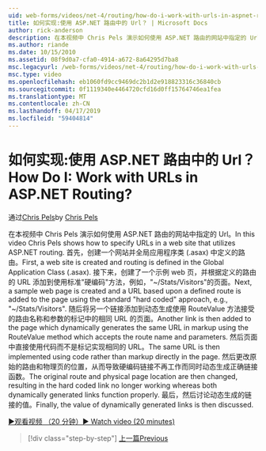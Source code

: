 ```yaml
---
uid: web-forms/videos/net-4/routing/how-do-i-work-with-urls-in-aspnet-routing
title: 如何实现:使用 ASP.NET 路由中的 Url？ | Microsoft Docs
author: rick-anderson
description: 在本视频中 Chris Pels 演示如何使用 ASP.NET 路由的网站中指定的 Url。 首先，创建一个网站和路由中 Gl.定义...
ms.author: riande
ms.date: 10/15/2010
ms.assetid: 08f9d0a7-cfa0-4914-a672-8a64295d7ba8
msc.legacyurl: /web-forms/videos/net-4/routing/how-do-i-work-with-urls-in-aspnet-routing
msc.type: video
ms.openlocfilehash: eb1060fd9cc9469dc2b1d2e918823316c36840cb
ms.sourcegitcommit: 0f1119340e4464720cfd16d0ff15764746ea1fea
ms.translationtype: MT
ms.contentlocale: zh-CN
ms.lasthandoff: 04/17/2019
ms.locfileid: "59404814"
---
```

# <a name="how-do-i-work-with-urls-in-aspnet-routing"></a><span data-ttu-id="73044-105">如何实现:使用 ASP.NET 路由中的 Url？</span><span class="sxs-lookup"><span data-stu-id="73044-105">How Do I: Work with URLs in ASP.NET Routing?</span></span>

<span data-ttu-id="73044-106">通过[Chris Pels](https://twitter.com/chrispels)</span><span class="sxs-lookup"><span data-stu-id="73044-106">by [Chris Pels](https://twitter.com/chrispels)</span></span>

<span data-ttu-id="73044-107">在本视频中 Chris Pels 演示如何使用 ASP.NET 路由的网站中指定的 Url。</span><span class="sxs-lookup"><span data-stu-id="73044-107">In this video Chris Pels shows how to specify URLs in a web site that utilizes ASP.NET routing.</span></span> <span data-ttu-id="73044-108">首先，创建一个网站并全局应用程序类 (.asax) 中定义的路由。</span><span class="sxs-lookup"><span data-stu-id="73044-108">First, a web site is created and routing is defined in the Global Application Class (.asax).</span></span> <span data-ttu-id="73044-109">接下来，创建了一个示例 web 页，并根据定义的路由的 URL 添加到使用标准"硬编码"方法，例如，"~/Stats/Visitors"的页面。</span><span class="sxs-lookup"><span data-stu-id="73044-109">Next, a sample web page is created and a URL based upon a defined route is added to the page using the standard "hard coded" approach, e.g., "~/Stats/Visitors".</span></span> <span data-ttu-id="73044-110">随后将另一个链接添加到动态生成使用 RouteValue 方法接受的路由名称和参数的标记中的相同 URL 的页面。</span><span class="sxs-lookup"><span data-stu-id="73044-110">Another link is then added to the page which dynamically generates the same URL in markup using the RouteValue method which accepts the route name and parameters.</span></span> <span data-ttu-id="73044-111">然后页面中直接使用代码而不是标记实现相同的 URL。</span><span class="sxs-lookup"><span data-stu-id="73044-111">The same URL is then implemented using code rather than markup directly in the page.</span></span> <span data-ttu-id="73044-112">然后更改原始的路由和物理页的位置，从而导致硬编码链接不再工作而同时动态生成正确链接函数。</span><span class="sxs-lookup"><span data-stu-id="73044-112">The original route and physical page location are then changed, resulting in the hard coded link no longer working whereas both dynamically generated links function properly.</span></span> <span data-ttu-id="73044-113">最后，然后讨论动态生成的链接的值。</span><span class="sxs-lookup"><span data-stu-id="73044-113">Finally, the value of dynamically generated links is then discussed.</span></span>

[<span data-ttu-id="73044-114">&#9654;观看视频 （20 分钟）</span><span class="sxs-lookup"><span data-stu-id="73044-114">&#9654; Watch video (20 minutes)</span></span>](https://channel9.msdn.com/Blogs/ASP-NET-Site-Videos/how-do-i-work-with-urls-in-aspnet-routing)

> [!div class="step-by-step"]
> [<span data-ttu-id="73044-115">上一篇</span><span class="sxs-lookup"><span data-stu-id="73044-115">Previous</span></span>](how-do-i-use-routing-with-aspnet-web-forms.md)
